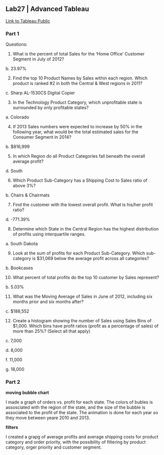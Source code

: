 ## Lab27 | Advanced Tableau

[Link to Tableau Public](https://public.tableau.com/app/profile/radek7851/viz/Lab27_Advanced_Tableau/Part2-filters?publish=yes)

### Part 1

Questions:
1. What is the percent of total Sales for the ‘Home Office’ Customer Segment in July of 2012?

b. 23.97%

2. Find the top 10 Product Names by Sales within each region. Which product is ranked #2 in both the Central
& West regions in 2011?

c. Sharp AL-1530CS Digital Copier

3. In the Technology Product Category, which unprofitable state is surrounded by only profitable states?

a. Colorado


4. If 2013 Sales numbers were expected to increase by 50% in the following year, what would be the total
estimated sales for the Consumer Segment in 2014?



b. $816,999



5. In which Region do all Product Categories fall beneath the overall average profit?


d. South


6. Which Product Sub-Category has a Shipping Cost to Sales ratio of above 3%?


b. Chairs & Chairmats


7. Find the customer with the lowest overall profit. What is his/her profit ratio?


d. -771.39%

8. Determine which State in the Central Region has the highest distribution of profits using interquartile
ranges.

a. South Dakota


9. Look at the sum of profits for each Product Sub-Category. Which sub-category is $31,069 below the
average profit across all categories?


b. Bookcases



10.  What percent of total profits do the top 10 customer by Sales represent?


b. 5.03%


11.  What was the Moving Average of Sales in June of 2012, including six months prior and six months after?


c. $188,552



12.  Create a histogram showing the number of Sales using Sales Bins of $1,000. Which bins have profit ratios
(profit as a percentage of sales) of more than 25%? (Select all that apply)


c. 7,000

d. 8,000

f. 11,000

g. 18,000


### Part 2

**moving bubble chart**

I made a graph of orders vs. profit for each state. The colors of bubles is assosciated with the region of the state, and the size of the bubble is associated to the profit of the state. The animation is done for each year so they move between yeare 2010 and 2013.

**filters**

I created a grapg of average profits and average shipping costs for product category and order priority, with the possibility of filtering by product category, orger priority and customer segment.
